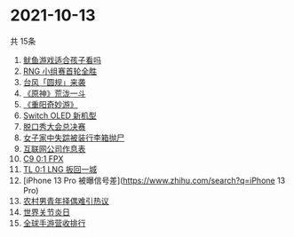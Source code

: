 # 2021-10-13
  共 15条

  <!-- BEGIN -->
  <!-- 最后更新时间:Wed Oct 13 2021 12:16:44 GMT+0000 (Coordinated Universal Time) -->
  1. [鱿鱼游戏适合孩子看吗](https://www.zhihu.com/search?q=鱿鱼游戏)
1. [RNG 小组赛首轮全胜](https://www.zhihu.com/search?q=RNG)
1. [台风「圆规」来袭](https://www.zhihu.com/search?q=圆规)
1. [《原神》荒泷一斗](https://www.zhihu.com/search?q=原神)
1. [《重阳奇妙游》](https://www.zhihu.com/search?q=重阳奇妙游)
1. [Switch OLED 新机型](https://www.zhihu.com/search?q=switch)
1. [脱口秀大会总决赛](https://www.zhihu.com/search?q=脱口秀大会4)
1. [女子家中失踪被装行李箱抛尸](https://www.zhihu.com/search?q=行李箱抛尸)
1. [互联网公司作息表](https://www.zhihu.com/search?q=公司作息表)
1. [C9 0:1 FPX](https://www.zhihu.com/search?q=FPX)
1. [TL 0:1 LNG 扳回一城](https://www.zhihu.com/search?q=LNG)
1. [iPhone 13 Pro 被曝信号差](https://www.zhihu.com/search?q=iPhone 13 Pro)
1. [农村男青年择偶难引热议](https://www.zhihu.com/search?q=农村男青年)
1. [世界关节炎日](https://www.zhihu.com/search?q=关节炎)
1. [全球手游营收排行](https://www.zhihu.com/search?q=手游)
  <!-- END -->
  